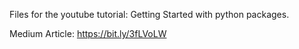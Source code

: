 Files for the youtube tutorial: Getting Started with python packages.

Medium Article: https://bit.ly/3fLVoLW


